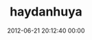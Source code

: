 ---
title: "haydanhuya"
date: 2012-06-21 20:12:40 00:00
permalink: /haydanhuya
twitter: "haydanhuya7"
likes: [796]
id: 1090
gravatar: "http://www.gravatar.com/avatar/733c545a937aa0cd58c6309022b3139e"
---